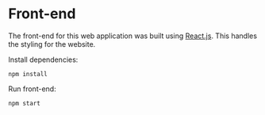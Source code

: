 # Front-end

The front-end for this web application was built using [React.js](https://reactjs.org/). This handles the styling for the website.

Install dependencies:

```
npm install
```

Run front-end:

```
npm start
```
